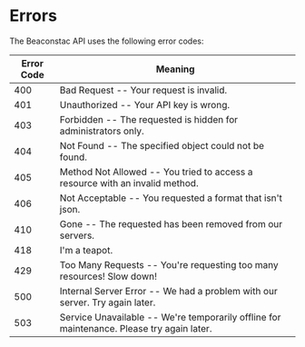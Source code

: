 # Errors

The Beaconstac API uses the following error codes:


Error Code | Meaning
---------- | -------
400 | Bad Request -- Your request is invalid.
401 | Unauthorized -- Your API key is wrong.
403 | Forbidden -- The requested is hidden for administrators only.
404 | Not Found -- The specified object could not be found.
405 | Method Not Allowed -- You tried to access a resource with an invalid method.
406 | Not Acceptable -- You requested a format that isn't json.
410 | Gone -- The requested has been removed from our servers.
418 | I'm a teapot.
429 | Too Many Requests -- You're requesting too many resources! Slow down!
500 | Internal Server Error -- We had a problem with our server. Try again later.
503 | Service Unavailable -- We're temporarily offline for maintenance. Please try again later.
